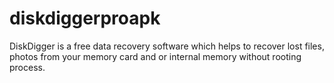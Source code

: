 # diskdiggerproapk
DiskDigger is a free data recovery software which helps to recover lost files, photos from your memory card and or internal memory without rooting process.
